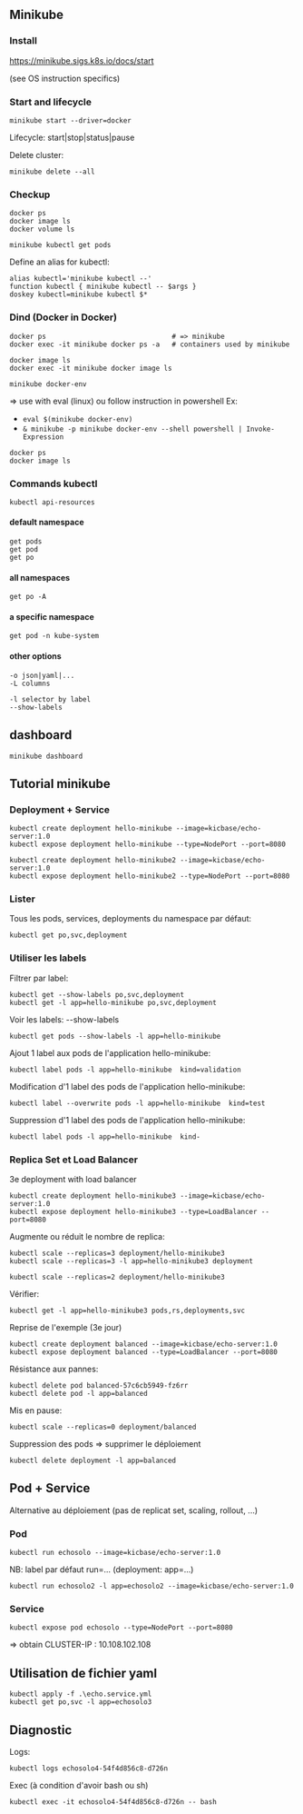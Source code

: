 ## Minikube

### Install
https://minikube.sigs.k8s.io/docs/start

(see OS instruction specifics)

### Start and lifecycle
```
minikube start --driver=docker
```

Lifecycle: start|stop|status|pause

Delete cluster:
```
minikube delete --all
```

### Checkup
```
docker ps
docker image ls
docker volume ls

minikube kubectl get pods
```

Define an alias for kubectl:
```
alias kubectl='minikube kubectl --'
function kubectl { minikube kubectl -- $args }
doskey kubectl=minikube kubectl $*
```
### Dind (Docker in Docker)
```
docker ps                               # => minikube
docker exec -it minikube docker ps -a   # containers used by minikube

docker image ls
docker exec -it minikube docker image ls

minikube docker-env
```
=> use with eval (linux) ou follow instruction in powershell
Ex: 
- `eval $(minikube docker-env)`
- `& minikube -p minikube docker-env --shell powershell | Invoke-Expression`

```
docker ps
docker image ls
```
### Commands kubectl
```
kubectl api-resources
```

#### default namespace
```
get pods
get pod
get po
```

#### all namespaces
```
get po -A
```

#### a specific namespace
```
get pod -n kube-system
```

#### other options
```
-o json|yaml|...
-L columns

-l selector by label
--show-labels
```

## dashboard
```
minikube dashboard
```
## Tutorial minikube
### Deployment + Service
```
kubectl create deployment hello-minikube --image=kicbase/echo-server:1.0
kubectl expose deployment hello-minikube --type=NodePort --port=8080
```

```
kubectl create deployment hello-minikube2 --image=kicbase/echo-server:1.0
kubectl expose deployment hello-minikube2 --type=NodePort --port=8080
```

### Lister
Tous les pods, services, deployments du namespace par défaut:
```
kubectl get po,svc,deployment
```

### Utiliser les labels
Filtrer par label:
```
kubectl get --show-labels po,svc,deployment
kubectl get -l app=hello-minikube po,svc,deployment
```

Voir les labels: --show-labels
```
kubectl get pods --show-labels -l app=hello-minikube
```

Ajout 1 label aux pods de l'application hello-minikube:
```
kubectl label pods -l app=hello-minikube  kind=validation
```

Modification d'1 label des pods de l'application hello-minikube:
```
kubectl label --overwrite pods -l app=hello-minikube  kind=test
```

Suppression d'1 label des pods de l'application hello-minikube:
```
kubectl label pods -l app=hello-minikube  kind-
```

### Replica Set et Load Balancer
3e deployment with load balancer

```
kubectl create deployment hello-minikube3 --image=kicbase/echo-server:1.0
kubectl expose deployment hello-minikube3 --type=LoadBalancer --port=8080
```

Augmente ou réduit le nombre de replica:
```
kubectl scale --replicas=3 deployment/hello-minikube3 
kubectl scale --replicas=3 -l app=hello-minikube3 deployment

kubectl scale --replicas=2 deployment/hello-minikube3 
```

Vérifier:
```
kubectl get -l app=hello-minikube3 pods,rs,deployments,svc  
```

Reprise de l'exemple (3e jour)
```
kubectl create deployment balanced --image=kicbase/echo-server:1.0
kubectl expose deployment balanced --type=LoadBalancer --port=8080
```


Résistance aux pannes:
```
kubectl delete pod balanced-57c6cb5949-fz6rr
kubectl delete pod -l app=balanced
```

Mis en pause:
```
kubectl scale --replicas=0 deployment/balanced
```

Suppression des pods => supprimer le déploiement
```
kubectl delete deployment -l app=balanced
```

## Pod + Service
Alternative au déploiement (pas de replicat set, scaling, rollout, ...)

### Pod
```
kubectl run echosolo --image=kicbase/echo-server:1.0
```
NB: label par défaut run=... (deployment: app=...)
```
kubectl run echosolo2 -l app=echosolo2 --image=kicbase/echo-server:1.0
```

### Service
```
kubectl expose pod echosolo --type=NodePort --port=8080
```
=> obtain CLUSTER-IP : 10.108.102.108

## Utilisation de fichier yaml
```
kubectl apply -f .\echo.service.yml
kubectl get po,svc -l app=echosolo3
```
## Diagnostic
Logs:
```
kubectl logs echosolo4-54f4d856c8-d726n
```
Exec (à condition d'avoir bash ou sh)
```
kubectl exec -it echosolo4-54f4d856c8-d726n -- bash
```

